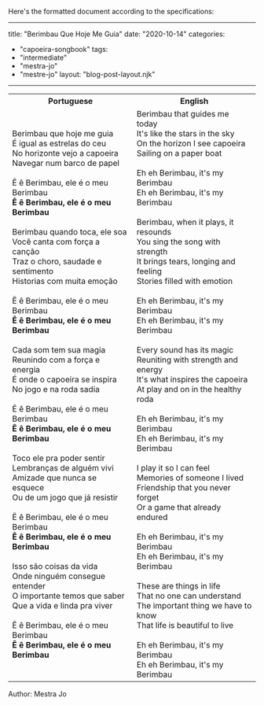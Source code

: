 Here's the formatted document according to the specifications:

---
title: "Berimbau Que Hoje Me Guia"
date: "2020-10-14"
categories: 
  - "capoeira-songbook"
tags: 
  - "intermediate"
  - "mestra-jo"
  - "mestre-jo"
layout: "blog-post-layout.njk"
---

<table class="capoeira-table">
    <tr class="header-row">
        <th>Portuguese</th>
        <th>English</th>
    </tr>
    <tr>
        <td>Berimbau que hoje me guia<br>
        É igual as estrelas do ceu<br>
        No horizonte vejo a capoeira<br>
        Navegar num barco de papel<br>
        <br>
        Ê ê Berimbau, ele é o meu Berimbau<br>
        <strong>Ê ê Berimbau, ele é o meu Berimbau</strong><br>
        <br>
        Berimbau quando toca, ele soa<br>
        Você canta com força a canção<br>
        Traz o choro, saudade e sentimento<br>
        Historias com muita emoção<br>
        <br>
        Ê ê Berimbau, ele é o meu Berimbau<br>
        <strong>Ê ê Berimbau, ele é o meu Berimbau</strong><br>
        <br>
        Cada som tem sua magia<br>
        Reunindo com a força e energia<br>
        É onde o capoeira se inspira<br>
        No jogo e na roda sadia<br>
        <br>
        Ê ê Berimbau, ele é o meu Berimbau<br>
        <strong>Ê ê Berimbau, ele é o meu Berimbau</strong><br>
        <br>
        Toco ele pra poder sentir<br>
        Lembranças de alguém vivi<br>
        Amizade que nunca se esquece<br>
        Ou de um jogo que já resistir<br>
        <br>
        Ê ê Berimbau, ele é o meu Berimbau<br>
        <strong>Ê ê Berimbau, ele é o meu Berimbau</strong><br>
        <br>
        Isso são coisas da vida<br>
        Onde ninguém consegue entender<br>
        O importante temos que saber<br>
        Que a vida e linda pra viver<br>
        <br>
        Ê ê Berimbau, ele é o meu Berimbau<br>
        <strong>Ê ê Berimbau, ele é o meu Berimbau</strong></td>
        <td>Berimbau that guides me today<br>
        It's like the stars in the sky<br>
        On the horizon I see capoeira<br>
        Sailing on a paper boat<br>
        <br>
        Eh eh Berimbau, it's my Berimbau<br>
        Eh eh Berimbau, it's my Berimbau<br>
        <br>
        Berimbau, when it plays, it resounds<br>
        You sing the song with strength<br>
        It brings tears, longing and feeling<br>
        Stories filled with emotion<br>
        <br>
        Eh eh Berimbau, it's my Berimbau<br>
        Eh eh Berimbau, it's my Berimbau<br>
        <br>
        Every sound has its magic<br>
        Reuniting with strength and energy<br>
        It's what inspires the capoeira<br>
        At play and on in the healthy roda<br>
        <br>
        Eh eh Berimbau, it's my Berimbau<br>
        Eh eh Berimbau, it's my Berimbau<br>
        <br>
        I play it so I can feel<br>
        Memories of someone I lived<br>
        Friendship that you never forget<br>
        Or a game that already endured<br>
        <br>
        Eh eh Berimbau, it's my Berimbau<br>
        Eh eh Berimbau, it's my Berimbau<br>
        <br>
        These are things in life<br>
        That no one can understand<br>
        The important thing we have to know<br>
        That life is beautiful to live<br>
        <br>
        Eh eh Berimbau, it's my Berimbau<br>
        Eh eh Berimbau, it's my Berimbau</td>
    </tr>
</table>

<figcaption>
Author: Mestra Jo
</figcaption>